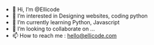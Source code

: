 - 👋 Hi, I’m @Ellicode
- 👀 I’m interested in Designing websites, coding python
- 🌱 I’m currently learning Python, Javascript
- 💞️ I’m looking to collaborate on ...
- 📫 How to reach me : hello@ellicode.com

<!---
Ellicode/Ellicode is a ✨ special ✨ repository because its `README.md` (this file) appears on your GitHub profile.
You can click the Preview link to take a look at your changes.
--->

